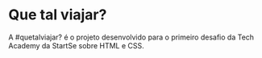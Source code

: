 # Que tal viajar?
A #quetalviajar?  é o projeto desenvolvido para o primeiro desafio da Tech Academy da StartSe sobre HTML e CSS.
